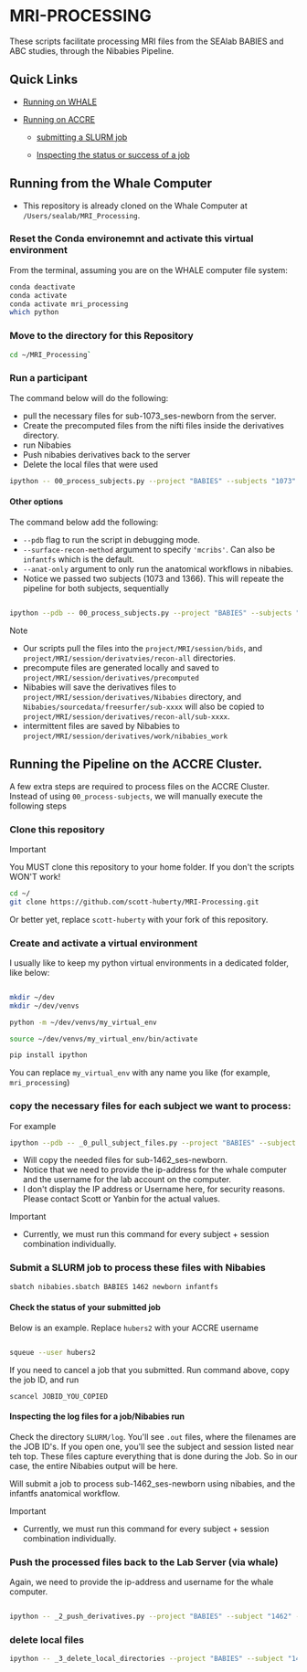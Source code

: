 # MRI-PROCESSING 

These scripts facilitate processing MRI files from the SEAlab BABIES and ABC studies, through the Nibabies Pipeline.

## Quick Links
- [Running on WHALE](#Running-from-the-Whale-Computer)

- [Running on ACCRE](#Running-the-Pipeline-on-the-ACCRE-Cluster)

  - [submitting a SLURM job](#Submit-a-SLURM-job-to-process-these-files-with-Nibabies)

  - [Inspecting the status or success of a job](#Inspecting-the-log-files-for-a-job/Nibabies-run)

## Running from the Whale Computer

- This repository is already cloned on the Whale Computer at `/Users/sealab/MRI_Processing`.

### Reset the Conda environemnt and activate this virtual environment

From the terminal, assuming you are on the WHALE computer file system:

```bash
conda deactivate
conda activate
conda activate mri_processing
which python
```

### Move to the directory for this Repository
```bash
cd ~/MRI_Processing`
```

### Run a participant

The command below will do the following:

- pull the necessary files for sub-1073_ses-newborn from the server.
- Create the precomputed files from the nifti files inside the derivatives directory.
- run Nibabies
- Push nibabies derivatives back to the server
- Delete the local files that were used

```bash
ipython -- 00_process_subjects.py --project "BABIES" --subjects "1073" --session "newborn"
```

#### Other options

The command below add the following:

- `--pdb` flag to run the script in debugging mode.
- `--surface-recon-method` argument to specify `'mcribs'`. Can also be `infantfs` which is the default.
- `--anat-only` argument to only run the anatomical workflows in nibabies.
- Notice we passed two subjects (1073 and 1366). This will repeate the pipeline for both subjects, sequentially

```bash

ipython --pdb -- 00_process_subjects.py --project "BABIES" --subjects "1073" "1366" --session "newborn" --anat-only --surface-recon-method "mcribs"
```

> [!NOTE]
> - Our scripts pull the files into the `project/MRI/session/bids`, and `project/MRI/session/derivatvies/recon-all` directories.
> - precompute files are generated locally and saved to `project/MRI/session/derivatives/precomputed`
> - Nibabies will save the derivatives files to `project/MRI/session/derivatives/Nibabies` directory, and `Nibabies/sourcedata/freesurfer/sub-xxxx` will also be copied to `project/MRI/session/derivatives/recon-all/sub-xxxx`.
> - intermittent files are saved by Nibabies to `project/MRI/session/derivatives/work/nibabies_work`

## Running the Pipeline on the ACCRE Cluster.

A few extra steps are required to process files on the ACCRE Cluster. Instead of using `00_process-subjects`, we will manually execute the following steps

### Clone this repository

> [!IMPORTANT]
> You MUST clone this repository to your home folder. If you don't the scripts WON'T work!

```bash
cd ~/
git clone https://github.com/scott-huberty/MRI-Processing.git
```

Or better yet, replace `scott-huberty` with your fork of this repository.

### Create and activate a virtual environment

I usually like to keep my python virtual environments in a dedicated folder, like below:

```bash

mkdir ~/dev
mkdir ~/dev/venvs

python -m ~/dev/venvs/my_virtual_env

source ~/dev/venvs/my_virtual_env/bin/activate

pip install ipython
```

You can replace `my_virtual_env` with any name you like (for example, `mri_processing`)


### copy the necessary files for each subject we want to process:

For example

```bash
ipython --pdb -- _0_pull_subject_files.py --project "BABIES" --subject "1462" --session "newborn" --ip-address XX.X.XXX.XXX --username "SEALAB_USERNAME"
```

- Will copy the needed files for sub-1462_ses-newborn.
- Notice that we need to provide the ip-address for the whale computer and the username for the lab account on the computer.
- I don't display the IP address or Username here, for security reasons. Please contact Scott or Yanbin for the actual values.

> [!IMPORTANT]
> - Currently, we must run this command for every subject + session combination individually.

### Submit a SLURM job to process these files with Nibabies

```bash
sbatch nibabies.sbatch BABIES 1462 newborn infantfs
```

#### Check the status of your submitted job

Below is an example. Replace `hubers2` with your ACCRE username

```bash

squeue --user hubers2
```

If you need to cancel a job that you submitted. Run command above, copy the job ID, and run

```
scancel JOBID_YOU_COPIED
```

#### Inspecting the log files for a job/Nibabies run

Check the directory `SLURM/log`. You'll see `.out` files, where the filenames are the JOB ID's. If you open one, you'll see the subject
and session listed near teh top. These files capture everything that is done during the Job. So in our case, the entire Nibabies output will be here.

Will submit a job to process sub-1462_ses-newborn using nibabies, and the infantfs anatomical workflow.

> [!IMPORTANT]
> - Currently, we must run this command for every subject + session combination individually.

### Push the processed files back to the Lab Server (via whale)

Again, we need to provide the ip-address and username for the whale computer.

```bash

ipython -- _2_push_derivatives.py --project "BABIES" --subject "1462" --session "newborn" --ip-address XX.X.XXX.XXX --username "SEALAB_USERNAME"
```

### delete local files

```bash
ipython -- _3_delete_local_directories --project "BABIES" --subject "1462" --session "newborn" --surface-recon-method "infantfs"




